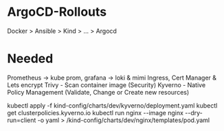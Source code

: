 # ArgoCD-Rollouts
Docker > Ansible > Kind > ... > Argocd

# Needed 
Prometheus -> kube prom, grafana -> loki & mimi
Ingress, Cert Manager & Lets encrypt
Trivy - Scan container image (Security)
Kyverno - Native Policy Management (Validate, Change or Create new resources)

kubectl apply -f kind-config/charts/dev/kyverno/deployment.yaml
kubectl get clusterpolicies.kyverno.io
kubectl run nginx --image nginx --dry-run=client -o yaml > /kind-config/charts/dev/nginx/templates/pod.yaml
